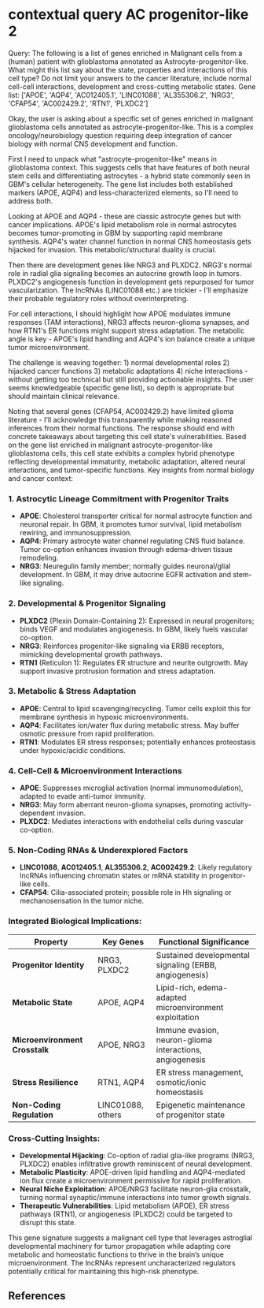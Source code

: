 # contextual query AC progenitor-like 2

Query: The following is a list of genes enriched in Malignant cells from a (human) patient with glioblastoma  annotated as Astrocyte-progenitor-like.  What might this list say about the state, properties and interactions of this cell type?  Do not limit your answers to the cancer literature,  include normal cell-cell interactions, development and cross-cutting metabolic states.  Gene list: ['APOE', 'AQP4', 'AC012405.1', 'LINC01088', 'AL355306.2', 'NRG3', 'CFAP54', 'AC002429.2', 'RTN1', 'PLXDC2']

<think>
Okay, the user is asking about a specific set of genes enriched in malignant glioblastoma cells annotated as astrocyte-progenitor-like. This is a complex oncology/neurobiology question requiring deep integration of cancer biology with normal CNS development and function. 

First I need to unpack what "astrocyte-progenitor-like" means in glioblastoma context. This suggests cells that have features of both neural stem cells and differentiating astrocytes - a hybrid state commonly seen in GBM's cellular heterogeneity. The gene list includes both established markers (APOE, AQP4) and less-characterized elements, so I'll need to address both.

Looking at APOE and AQP4 - these are classic astrocyte genes but with cancer implications. APOE's lipid metabolism role in normal astrocytes becomes tumor-promoting in GBM by supporting rapid membrane synthesis. AQP4's water channel function in normal CNS homeostasis gets hijacked for invasion. This metabolic/structural duality is crucial.

Then there are development genes like NRG3 and PLXDC2. NRG3's normal role in radial glia signaling becomes an autocrine growth loop in tumors. PLXDC2's angiogenesis function in development gets repurposed for tumor vascularization. The lncRNAs (LINC01088 etc.) are trickier - I'll emphasize their probable regulatory roles without overinterpreting.

For cell interactions, I should highlight how APOE modulates immune responses (TAM interactions), NRG3 affects neuron-glioma synapses, and how RTN1's ER functions might support stress adaptation. The metabolic angle is key - APOE's lipid handling and AQP4's ion balance create a unique tumor microenvironment.

The challenge is weaving together: 1) normal developmental roles 2) hijacked cancer functions 3) metabolic adaptations 4) niche interactions - without getting too technical but still providing actionable insights. The user seems knowledgeable (specific gene list), so depth is appropriate but should maintain clinical relevance.

Noting that several genes (CFAP54, AC002429.2) have limited glioma literature - I'll acknowledge this transparently while making reasoned inferences from their normal functions. The response should end with concrete takeaways about targeting this cell state's vulnerabilities.
</think>
Based on the gene list enriched in malignant astrocyte-progenitor-like glioblastoma cells, this cell state exhibits a complex hybrid phenotype reflecting developmental immaturity, metabolic adaptation, altered neural interactions, and tumor-specific functions. Key insights from normal biology and cancer context:

### 1. **Astrocytic Lineage Commitment with Progenitor Traits**
   - **APOE**: Cholesterol transporter critical for normal astrocyte function and neuronal repair. In GBM, it promotes tumor survival, lipid metabolism rewiring, and immunosuppression.
   - **AQP4**: Primary astrocyte water channel regulating CNS fluid balance. Tumor co-option enhances invasion through edema-driven tissue remodeling.
   - **NRG3**: Neuregulin family member; normally guides neuronal/glial development. In GBM, it may drive autocrine EGFR activation and stem-like signaling.

### 2. **Developmental & Progenitor Signaling**
   - **PLXDC2** (Plexin Domain-Containing 2): Expressed in neural progenitors; binds VEGF and modulates angiogenesis. In GBM, likely fuels vascular co-option.
   - **NRG3**: Reinforces progenitor-like signaling via ERBB receptors, mimicking developmental growth pathways.
   - **RTN1** (Reticulon 1): Regulates ER structure and neurite outgrowth. May support invasive protrusion formation and stress adaptation.

### 3. **Metabolic & Stress Adaptation**
   - **APOE**: Central to lipid scavenging/recycling. Tumor cells exploit this for membrane synthesis in hypoxic microenvironments.
   - **AQP4**: Facilitates ion/water flux during metabolic stress. May buffer osmotic pressure from rapid proliferation.
   - **RTN1**: Modulates ER stress responses; potentially enhances proteostasis under hypoxic/acidic conditions.

### 4. **Cell-Cell & Microenvironment Interactions**
   - **APOE**: Suppresses microglial activation (normal immunomodulation), adapted to evade anti-tumor immunity.
   - **NRG3**: May form aberrant neuron-glioma synapses, promoting activity-dependent invasion.
   - **PLXDC2**: Mediates interactions with endothelial cells during vascular co-option.

### 5. **Non-Coding RNAs & Underexplored Factors**
   - **LINC01088**, **AC012405.1**, **AL355306.2**, **AC002429.2**: Likely regulatory lncRNAs influencing chromatin states or mRNA stability in progenitor-like cells.
   - **CFAP54**: Cilia-associated protein; possible role in Hh signaling or mechanosensation in the tumor niche.

### Integrated Biological Implications:
| **Property**          | **Key Genes**       | **Functional Significance**                                                                 |
|------------------------|---------------------|--------------------------------------------------------------------------------------------|
| **Progenitor Identity**| NRG3, PLXDC2        | Sustained developmental signaling (ERBB, angiogenesis)                                     |
| **Metabolic State**    | APOE, AQP4          | Lipid-rich, edema-adapted microenvironment exploitation                                   |
| **Microenvironment Crosstalk** | APOE, NRG3   | Immune evasion, neuron-glioma interactions, angiogenesis                                 |
| **Stress Resilience**  | RTN1, AQP4          | ER stress management, osmotic/ionic homeostasis                                           |
| **Non-Coding Regulation** | LINC01088, others | Epigenetic maintenance of progenitor state                                                |

### Cross-Cutting Insights:
- **Developmental Hijacking**: Co-option of radial glia-like programs (NRG3, PLXDC2) enables infiltrative growth reminiscent of neural development.
- **Metabolic Plasticity**: APOE-driven lipid handling and AQP4-mediated ion flux create a microenvironment permissive for rapid proliferation.
- **Neural Niche Exploitation**: APOE/NRG3 facilitate neuron-glia crosstalk, turning normal synaptic/immune interactions into tumor growth signals.
- **Therapeutic Vulnerabilities**: Lipid metabolism (APOE), ER stress pathways (RTN1), or angiogenesis (PLXDC2) could be targeted to disrupt this state.

This gene signature suggests a malignant cell type that leverages astroglial developmental machinery for tumor propagation while adapting core metabolic and homeostatic functions to thrive in the brain’s unique microenvironment. The lncRNAs represent uncharacterized regulators potentially critical for maintaining this high-risk phenotype.



## References
